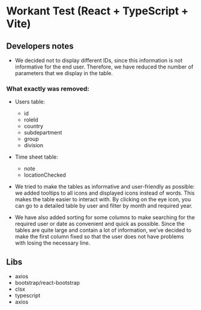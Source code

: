 # Workant Test (React + TypeScript + Vite)

## Developers notes

- We decided not to display different IDs, since this information is not informative for the end user. Therefore, we have reduced the number of parameters that we display in the table.

### What exactly was removed:

- Users table:

  - id
  - roleId
  - country
  - subdepartment
  - group
  - division

- Time sheet table:

  - note
  - locationChecked

- We tried to make the tables as informative and user-friendly as possible: we added tooltips to all icons and displayed icons instead of words. This makes the table easier to interact with. By clicking on the eye icon, you can go to a detailed table by user and filter by month and required year.
- We have also added sorting for some columns to make searching for the required user or date as convenient and quick as possible. Since the tables are quite large and contain a lot of information, we’ve decided to make the first column fixed so that the user does not have problems with losing the necessary line.

## Libs

- axios
- bootstrap/react-bootstrap
- clsx
- typescript
- axios
